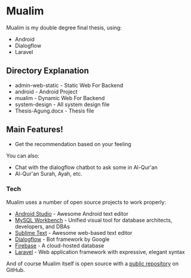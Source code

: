 # Mualim

Mualim is my double degree final thesis, using:

  - Android
  - Dialogflow
  - Laravel

## Directory Explanation

  - admin-web-static - Static Web For Backend 
  - android - Android Project
  - mualim - Dynamic Web For Backend
  - system-design - All system design file
  - Thesis-Agung.docx - Thesis file

## Main Features!

  - Get the recommendation based on your feeling


You can also:
  - Chat with the dialogflow chatbot to ask some in Al-Qur'an
  - Al-Qur'an Surah, Ayah, etc.

### Tech

Mualim uses a number of open source projects to work properly:

* [Android Studio](https://www.google.com/search?q=android+studio&oq=android+studio&aqs=chrome..69i57j0l7.1567j0j4&sourceid=chrome&ie=UTF-8) - Awesome Android text editor
* [MySQL Workbench](https://www.mysql.com/products/workbench/) - Unified visual tool for database architects, developers, and DBAs
* [Sublime Text](https://www.sublimetext.com/) - Awesome web-based text editor
* [Dialogflow](https://dialogflow.cloud.google.com/) - Bot framework by Google
* [Firebase](https://firebase.google.com/?hl=id) - A cloud-hosted database
* [Laravel](https://laravel.com/) - Web application framework with expressive, elegant syntax

And of course Mualim itself is open source with a [public repository](https://github.com/adhantra/thesis)
 on GitHub.
